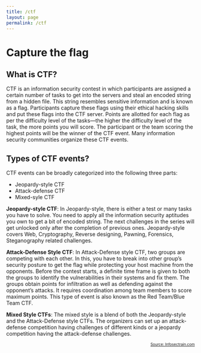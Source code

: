 ```yaml
---
title: /ctf
layout: page
permalink: /ctf
---
```


# Capture the flag

## What is CTF?

CTF is an information security contest in which participants are assigned a certain number of tasks to get into the servers and steal an encoded string from a hidden file. This string resembles sensitive information and is known as a flag. Participants capture these flags using their ethical hacking skills and put these flags into the CTF server.
Points are allotted for each flag as per the difficulty level of the tasks—the higher the difficulty level of the task, the more points you will score. The participant or the team scoring the highest points will be the winner of the CTF event. Many information security communities organize these CTF events.

## Types of CTF events?

CTF events can be broadly categorized into the following three parts:

- Jeopardy-style CTF
- Attack-defense CTF
- Mixed-syle CTF


**Jeopardy-style CTF**: In Jeopardy-style, there is either a test or many tasks you have to solve. You need to apply all the information security aptitudes you own to get a bit of encoded string. The next challenges in the series will get unlocked only after the completion of previous ones. Jeopardy-style covers Web, Cryptography, Reverse designing, Pawning, Forensics, Steganography related challenges.

**Attack-Defense Style CTF**: In Attack-Defense style CTF, two groups are competing with each other. In this, you have to break into other group’s security posture to get the flag while protecting your host machine from the opponents. Before the contest starts, a definite time frame is given to both the groups to identify the vulnerabilities in their systems and fix them. The groups obtain points for infiltration as well as defending against the opponent’s attacks. It requires coordination among team members to score maximum points. This type of event is also known as the Red Team/Blue Team CTF.

**Mixed Style CTFs**: The mixed style is a blend of both the Jeopardy-style and the Attack-Defense style CTFs. The organizers can set up an attack-defense competition having challenges of different kinds or a jeopardy competition having the attack-defense challenges.

<span style="float: right; font-size:10px">[Source: Infosectrain.com](https://www.infosectrain.com/blog/a-beginners-guide-to-capture-the-flag-ctf-hacking/)</span>
